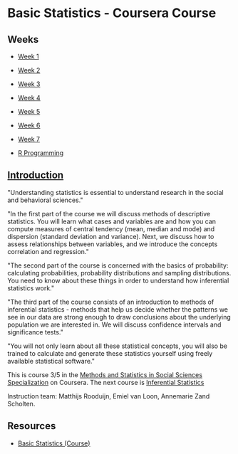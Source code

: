 # Basic Statistics - Coursera Course

## Weeks

* [Week 1](week1.md)
* [Week 2](week2.md)
* [Week 3](week3.md)
* [Week 4](week4.md)
* [Week 5](week5.md)
* [Week 6](week6.md)
* [Week 7](week7.md)

* [R Programming](r-programming.md)

## [Introduction](https://www.coursera.org/learn/basic-statistics/supplement/8cpIU/general-info-what-will-i-learn-in-this-course)

"Understanding statistics is essential to understand research in the social and behavioral sciences."

"In the first part of the course we will discuss methods of descriptive statistics. You will learn what cases and variables are and how you can compute measures of central tendency (mean, median and mode) and dispersion (standard deviation and variance). Next, we discuss how to assess relationships between variables, and we introduce the concepts correlation and regression."

"The second part of the course is concerned with the basics of probability: calculating probabilities, probability distributions and sampling distributions. You need to know about these things in order to understand how inferential statistics work."

"The third part of the course consists of an introduction to methods of inferential statistics - methods that help us decide whether the patterns we see in our data are strong enough to draw conclusions about the underlying population we are interested in. We will discuss confidence intervals and significance tests."

"You will not only learn about all these statistical concepts, you will also be trained to calculate and generate these statistics yourself using freely available statistical software."

This is course 3/5 in the [Methods and Statistics in Social Sciences Specialization](https://www.coursera.org/specializations/social-science) on Coursera. The next course is [Inferential Statistics](https://www.coursera.org/learn/inferential-statistics)

Instruction team: Matthijs Rooduijn, Emiel van Loon, Annemarie Zand Scholten.

## Resources

* [Basic Statistics (Course)](https://www.coursera.org/learn/basic-statistics)
